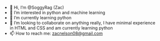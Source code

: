 - 👋 Hi, I’m @SoggyRag (Zac)
- 👀 I’m interested in python and machine learning
- 🌱 I’m currently learning python
- 💞️ I’m looking to collaborate on anything really, I have minimal experience in HTML and CSS and am currently learning python
- 📫 How to reach me: zacnelson08@gmail.com

<!---
SoggyRag/SoggyRag is a ✨ special ✨ repository because its `README.md` (this file) appears on your GitHub profile.
You can click the Preview link to take a look at your changes.
--->
